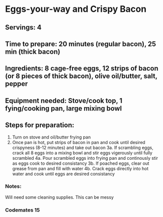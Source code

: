 # Eggs-your-way and Crispy Bacon

## Servings: 4

## Time to prepare: 20 minutes (regular bacon), 25 min (thick bacon)

## Ingredients: 8 cage-free eggs, 12 strips of bacon (or 8 pieces of thick bacon), olive oil/butter, salt, pepper


## Equipment needed: Stove/cook top, 1 fying/cooking pan, large mixing bowl


## Steps for preparation:
1. Turn on stove and oil/butter frying pan
2. Once pan is hot, put strips of bacon in pan and cook until desired crispyness (8-12 minutes) and take out bacon
3a. If scrambling eggs, crack all 8 eggs into a mixing bowl and stir eggs vigerously until fully scrambled
4a. Pour scrambled eggs into frying pan and continously stir as eggs cook to desired consistancy
3b. If poached eggs, clear out grease from pan and fill with water
4b. Crack eggs directly into hot water and cook until eggs are desired consistancy
 
### Notes:
Will need some cleaning supplies. This can be messy

### Codemates 15

